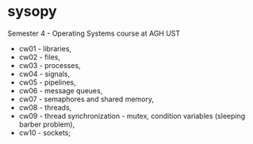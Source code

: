 # sysopy
Semester 4 - Operating Systems course at AGH UST

- cw01 - libraries,
- cw02 - files,
- cw03 - processes,
- cw04 - signals,
- cw05 - pipelines,
- cw06 - message queues,
- cw07 - semaphores and shared memory,
- cw08 - threads,
- cw09 - thread synchronization - mutex, condition variables (sleeping barber problem),
- cw10 - sockets;

